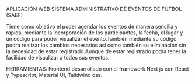 APLICACIÓN WEB SISTEMA ADMINISTRATIVO DE EVENTOS DE FÚTBOL (SAEF)

Tiene como objetivo el poder agendar los eventos de manera sencilla y rapida, mediante la incorporación de los participantes, la fecha, el lugar y un código para poder visualizar el evento.También mediante su código podrá realizar los cambios necesarios así como también su eliminación sin la necesidad de estar registrado.Aunque de estar registrado podra tener la facilidad de visualizar a todos sus eventos.

HERRAMIENTAS:
Frontend desarrollado con el framework Next js con React y Typescript, Material UI, Taildwind css.
